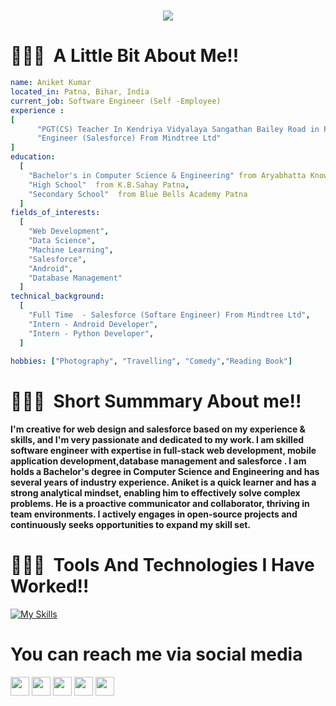 
<div >
<h1 align="center" >
  <a href="https://git.io/typing-svg">
    <img src="https://readme-typing-svg.herokuapp.com/?lines=Hello,+There!+👋;Myself+Aniket+Kumar+🙂;Thanks+to+visit+my+github+profile!+✌️;Nice+to+see+You+!!+🫡✨&center=true&size=18">
  </a>
</h1>
</div>

<h1> 👨🏻‍💻 &nbsp;A Little Bit About Me!! </h1>

```yaml
name: Aniket Kumar
located_in: Patna, Bihar, India
current_job: Software Engineer (Self -Employee)
experience :
[
      "PGT(CS) Teacher In Kendriya Vidyalaya Sangathan Bailey Road in Patna Bihar",
      "Engineer (Salesforce) From Mindtree Ltd"
]
education:
  [
    "Bachelor's in Computer Science & Engineering" from Aryabhatta Knowledge University Patna,
    "High School"  from K.B.Sahay Patna,
    "Secondary School"  from Blue Bells Academy Patna
  ]
fields_of_interests:
  [
    "Web Development",
    "Data Science",
    "Machine Learning",
    "Salesforce",
    "Android",
    "Database Management"
  ]
technical_background:
  [
    "Full Time  - Salesforce (Softare Engineer) From Mindtree Ltd",
    "Intern - Android Developer",
    "Intern - Python Developer",
  ]

hobbies: ["Photography", "Travelling", "Comedy","Reading Book"]
```

<h1> 👨🏻‍💻 &nbsp;Short Summmary About me!!</h1>

#### I'm creative for web design and salesforce based on my experience & skills, and I'm very passionate and dedicated to my work. I am skilled software engineer with expertise in full-stack web development, mobile application development,database management and salesforce . I am holds a Bachelor's degree in Computer Science and Engineering and has several years of industry experience. Aniket is a quick learner and has a strong analytical mindset, enabling him to effectively solve complex problems. He is a proactive communicator and collaborator, thriving in team environments. I actively engages in open-source projects and continuously seeks opportunities to expand my skill set.

<h1> 👨🏻‍💻 &nbsp;Tools And Technologies I Have Worked!!</h1>

[![My Skills](https://skills.thijs.gg/icons?i=java,javascript,html,css,bootstrap,jquery,nodejs,expressjs,react,figma,mongodb,mysql,git&theme=light)](https://skills.thijs.gg)

# You can  reach me via social media
<p>
<a href="https://www.linkedin.com/in/aniketkr06/"><img src="https://img.shields.io/badge/-LinkedIn-blue?&style=for-the-badge&logo=linkedin&logoColor=white" height=30></a> 
<a href="https://twitter.com/Aniket_Kumar10"><img src="https://img.shields.io/badge/twitter-%231DA1F2.svg?&style=for-the-badge&logo=twitter&logoColor=white" height=30></a> 
<a href="https://www.instagram.com/aniket_0699/"><img src="https://img.shields.io/badge/-Instagram-critical?&style=for-the-badge&logo=instagram&logoColor=white" height=30></a>   
<a href="https://www.facebook.com/profile.php?id=100006337987815"><img src="https://img.shields.io/badge/-Facebook-critical?&style=for-the-badge&logo=facebook&logoColor=white" height=30></a>
<a href="https://t.me/Aniket_Kumar06"><img src="https://img.shields.io/badge/-Telegram-informational?&style=for-the-badge&logo=telegram&logoColor=white" height=30></a> 

</p>
